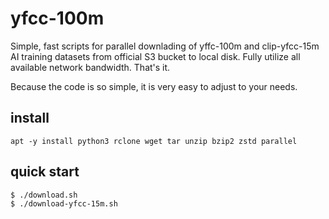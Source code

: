 
# yfcc-100m

Simple, fast scripts for parallel downlading of yffc-100m and clip-yfcc-15m AI training datasets
from official S3 bucket to local disk. Fully utilize all available network bandwidth. That's it.

Because the code is so simple, it is very easy to adjust to your needs.

## install

```
apt -y install python3 rclone wget tar unzip bzip2 zstd parallel
```

## quick start

```
$ ./download.sh
$ ./download-yfcc-15m.sh
```
